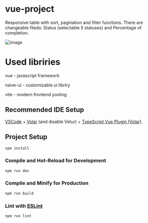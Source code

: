 # vue-project

Responsive table with sort, pagination and filter functions. There are changeable fileds: Status (selectable 5 statuses) and Percentage of completion.

![image](https://user-images.githubusercontent.com/90126021/220093446-e1df7426-1440-405f-a0d7-2a1ce425ddd7.png)


# Used libriries

vue - javascript framework

naive-ui - customizable ui libriry

vite - modern frontend yooling 

## Recommended IDE Setup

[VSCode](https://code.visualstudio.com/) + [Volar](https://marketplace.visualstudio.com/items?itemName=Vue.volar) (and disable Vetur) + [TypeScript Vue Plugin (Volar)](https://marketplace.visualstudio.com/items?itemName=Vue.vscode-typescript-vue-plugin).

## Project Setup

```sh
npm install
```

### Compile and Hot-Reload for Development

```sh
npm run dev
```

### Compile and Minify for Production

```sh
npm run build
```

### Lint with [ESLint](https://eslint.org/)

```sh
npm run lint
```

